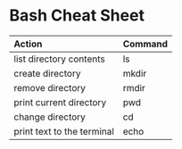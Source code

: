 # Bash Cheat Sheet
|Action|Command|
|:---|:---|
|list directory contents|ls|
|create directory |mkdir |
|remove directory|rmdir |
|print current directory|pwd|
|change directory|cd|
|print text to the terminal|echo|
